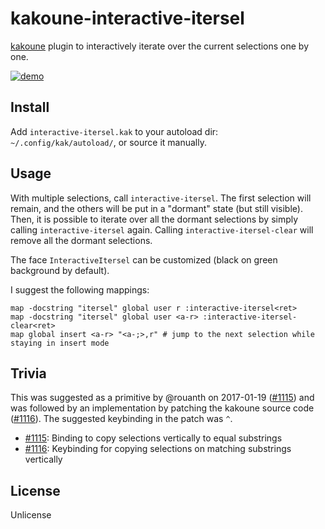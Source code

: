 # kakoune-interactive-itersel

[kakoune](http://kakoune.org) plugin to interactively iterate over the current selections one by one.

[![demo](https://asciinema.org/a/138332.png)](https://asciinema.org/a/138332)

## Install

Add `interactive-itersel.kak` to your autoload dir: `~/.config/kak/autoload/`, or source it manually.

## Usage

With multiple selections, call `interactive-itersel`. The first selection will remain, and the others will be put in a "dormant" state (but still visible). Then, it is possible to iterate over all the dormant selections by simply calling `interactive-itersel` again.
Calling `interactive-itersel-clear` will remove all the dormant selections.

The face `InteractiveItersel` can be customized (black on green background by default).

I suggest the following mappings:
```
map -docstring "itersel" global user r :interactive-itersel<ret>
map -docstring "itersel" global user <a-r> :interactive-itersel-clear<ret>
map global insert <a-r> "<a-;>,r" # jump to the next selection while staying in insert mode
```

## Trivia

This was suggested as a primitive by @rouanth on 2017-01-19
([#1115](https://github.com/mawww/kakoune/issues/1115))
and was followed by an implementation by patching the kakoune source code
([#1116](https://github.com/mawww/kakoune/pull/1116)).
The suggested keybinding in the patch was `^`.

* [#1115](https://github.com/mawww/kakoune/issues/1115): Binding to copy selections vertically to equal substrings
* [#1116](https://github.com/mawww/kakoune/pull/1116): Keybinding for copying selections on matching substrings vertically

## License

Unlicense

